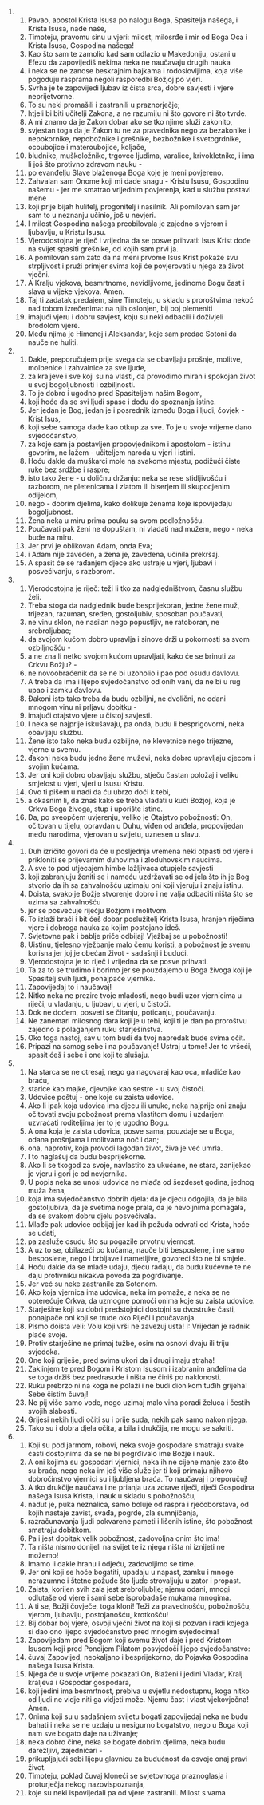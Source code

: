 <ol>
  <li>
    <ol>
      <li>Pavao, apostol Krista Isusa po nalogu Boga, Spasitelja našega, i Krista Isusa, nade naše,</li>
      <li>Timoteju, pravomu sinu u vjeri:  milost, milosrđe i mir od Boga Oca i Krista Isusa, Gospodina  našega!</li>
      <li>Kao što sam te zamolio kad sam odlazio u Makedoniju, ostani  u Efezu da zapovijediš nekima neka ne naučavaju drugih nauka</li>
      <li>i neka se ne zanose beskrajnim bajkama i rodoslovljima, koja  više pogoduju rasprama negoli rasporedbi Božjoj po vjeri.</li>
      <li>Svrha  je te zapovijedi ljubav iz čista srca, dobre savjesti i vjere  neprijetvorne.</li>
      <li>To su neki promašili i zastranili u praznorječje;</li>
      <li>htjeli bi biti učitelji Zakona, a ne razumiju ni što govore  ni što tvrde.</li>
      <li>A mi znamo da je Zakon dobar ako se tko njime služi zakonito,</li>
      <li>svjestan toga da je Zakon tu ne za pravednika nego za bezakonike  i nepokornike, nepobožnike i grešnike, bezbožnike i svetogrdnike, ocoubojice i materoubojice, koljače,</li>
      <li>bludnike, muškoložnike, trgovce ljudima, varalice, krivokletnike, i ima li još što protivno  zdravom nauku -</li>
      <li>po evanđelju Slave blaženoga Boga koje je  meni povjereno.</li>
      <li>Zahvalan sam Onome koji mi dade snagu - Kristu Isusu, Gospodinu našemu - jer me smatrao vrijednim povjerenja, kad  u službu postavi mene</li>
      <li>koji prije bijah hulitelj, progonitelj  i nasilnik. Ali pomilovan sam jer sam to u neznanju učinio, još  u nevjeri.</li>
      <li>I milost Gospodina našega preobilovala je zajedno  s vjerom i ljubavlju, u Kristu Isusu.</li>
      <li>Vjerodostojna je riječ i vrijedna da se posve prihvati:  Isus Krist dođe na svijet spasiti grešnike, od kojih sam prvi  ja.</li>
      <li>A pomilovan sam zato da na meni prvome Isus Krist pokaže  svu strpljivost i pruži primjer svima koji će povjerovati u njega  za život vječni.</li>
      <li>A Kralju vjekova, besmrtnome, nevidljivome, jedinome Bogu čast i slava u vijeke vjekova. Amen.</li>
      <li>Taj ti zadatak predajem, sine Timoteju, u skladu s proroštvima  nekoć nad tobom izrečenima: na njih oslonjen, bij boj plemeniti</li>
      <li>imajući vjeru i dobru savjest, koju su neki odbacili i doživjeli  brodolom vjere.</li>
      <li>Među njima je Himenej i Aleksandar, koje  sam predao Sotoni da nauče ne huliti.</li>
    </ol>
  </li>
  <li>
    <ol>
      <li>Dakle, preporučujem prije svega da se obavljaju prošnje, molitve, molbenice i zahvalnice za sve ljude,</li>
      <li>za kraljeve i sve koji  su na vlasti, da provodimo miran i spokojan život u svoj bogoljubnosti  i ozbiljnosti.</li>
      <li>To je dobro i ugodno pred Spasiteljem našim  Bogom,</li>
      <li>koji hoće da se svi ljudi spase i dođu do spoznanja  istine.</li>
      <li>Jer jedan je Bog, jedan je i posrednik između Boga  i ljudi, čovjek - Krist Isus,</li>
      <li>koji sebe samoga dade kao otkup  za sve. To je u svoje vrijeme dano svjedočanstvo,</li>
      <li>za koje  sam ja postavljen propovjednikom i apostolom - istinu govorim, ne lažem - učiteljem naroda u vjeri i istini.</li>
      <li>Hoću dakle da muškarci mole na svakome mjestu, podižući  čiste ruke bez srdžbe i raspre;</li>
      <li>isto tako žene - u doličnu  držanju: neka se rese stidljivošću i razborom, ne pletenicama  i zlatom ili biserjem ili skupocjenim odijelom,</li>
      <li>nego - dobrim  djelima, kako dolikuje ženama koje ispovijedaju bogoljubnost.</li>
      <li>Žena neka u miru prima pouku sa svom podložnošću.</li>
      <li>Poučavati  pak ženi ne dopuštam, ni vladati nad mužem, nego - neka bude  na miru.</li>
      <li>Jer prvi je oblikovan Adam, onda Eva;</li>
      <li>i Adam  nije zaveden, a žena je, zavedena, učinila prekršaj.</li>
      <li>A spasit  će se rađanjem djece ako ustraje u vjeri, ljubavi i posvećivanju, s razborom.</li>
    </ol>
  </li>
  <li>
    <ol>
      <li>Vjerodostojna je riječ: teži li tko za nadgledništvom, časnu  službu želi.</li>
      <li>Treba stoga da nadglednik bude besprijekoran, jedne žene muž, trijezan, razuman, sređen, gostoljubiv, sposoban  poučavati,</li>
      <li>ne vinu sklon, ne nasilan nego popustljiv, ne ratoboran, ne srebroljubac;</li>
      <li>da svojom kućom dobro upravlja i sinove  drži u pokornosti sa svom ozbiljnošću -</li>
      <li>a ne zna li netko  svojom kućom upravljati, kako će se brinuti za Crkvu Božju? -</li>
      <li>ne novoobraćenik da se ne bi uzoholio i pao pod osudu đavlovu.</li>
      <li>A treba da ima i lijepo svjedočanstvo od onih vani, da ne  bi u rug upao i zamku đavlovu.</li>
      <li>Ðakoni isto tako treba da budu ozbiljni, ne dvolični,  ne odani mnogom vinu ni prljavu dobitku -</li>
      <li>imajući otajstvo  vjere u čistoj savjesti.</li>
      <li>I neka se najprije iskušavaju, pa  onda, budu li besprigovorni, neka obavljaju službu.</li>
      <li>Žene isto tako neka budu ozbiljne, ne klevetnice nego  trijezne, vjerne u svemu.</li>
      <li>đakoni neka budu jedne žene muževi, neka dobro upravljaju  djecom i svojim kućama.</li>
      <li>Jer oni koji dobro obavljaju službu, stječu častan položaj i veliku smjelost u vjeri, vjeri u Isusu  Kristu.</li>
      <li>Ovo ti pišem u nadi da ću ubrzo doći k tebi,</li>
      <li>a okasnim  li, da znaš kako se treba vladati u kući Božjoj, koja je Crkva  Boga živoga, stup i uporište istine.</li>
      <li>Da, po sveopćem uvjerenju, veliko je Otajstvo pobožnosti: On, očitovan u tijelu, opravdan u Duhu, viđen od anđela, propovijedan među narodima, vjerovan u svijetu, uznesen u slavu.</li>
    </ol>
  </li>
  <li>
    <ol>
      <li>Duh izričito govori da će u posljednja vremena neki otpasti  od vjere i prikloniti se prijevarnim duhovima i zloduhovskim  naucima.</li>
      <li>A sve to pod utjecajem himbe lažljivaca otupjele  savjesti</li>
      <li>koji zabranjuju ženiti se i nameću uzdržavati se  od jela što ih je Bog stvorio da ih sa zahvalnošću uzimaju oni  koji vjeruju i znaju istinu.</li>
      <li>Doista, svako je Božje stvorenje  dobro i ne valja odbaciti ništa što se uzima sa zahvalnošću</li>
      <li>jer  se posvećuje riječju Božjom i molitvom.</li>
      <li>To izlaži braći i bit ćeš dobar poslužitelj Krista Isusa, hranjen riječima vjere i dobroga nauka za kojim postojano ideš.</li>
      <li>Svjetovne pak i bablje priče odbijaj! Vježbaj se u pobožnosti!</li>
      <li>Uistinu, tjelesno vježbanje malo čemu koristi, a pobožnost  je svemu korisna jer joj je obećan život - sadašnji i budući.</li>
      <li>Vjerodostojna je to riječ i vrijedna da se posve prihvati.</li>
      <li>Ta za to se trudimo i borimo jer se pouzdajemo u Boga živoga  koji je Spasitelj svih ljudi, ponajpače vjernika.</li>
      <li>Zapovijedaj  to i naučavaj!</li>
      <li>Nitko neka ne prezire tvoje mladosti, nego budi uzor  vjernicima u riječi, u vladanju, u ljubavi, u vjeri, u čistoći.</li>
      <li>Dok ne dođem, posveti se čitanju, poticanju, poučavanju.</li>
      <li>Ne zanemari milosnog dara koji je u tebi, koji ti je dan  po proroštvu zajedno s polaganjem ruku starješinstva.</li>
      <li>Oko  toga nastoj, sav u tom budi da tvoj napredak bude svima očit.</li>
      <li>Pripazi na samog sebe i na poučavanje! Ustraj u tome! Jer  to vršeći, spasit ćeš i sebe i one koji te slušaju.</li>
    </ol>
  </li>
  <li>
    <ol>
      <li>Na starca se ne otresaj, nego ga nagovaraj kao oca, mladiće  kao braću,</li>
      <li>starice kao majke, djevojke kao sestre - u svoj  čistoći.</li>
      <li>Udovice poštuj - one koje su zaista udovice.</li>
      <li>Ako li  ipak koja udovica ima djecu ili unuke, neka najprije oni znaju  očitovati svoju pobožnost prema vlastitom domu i uzdarjem uzvraćati  roditeljima jer to je ugodno Bogu.</li>
      <li>A ona koja je zaista udovica, posve sama, pouzdaje se u Boga, odana prošnjama i molitvama  noć i dan;</li>
      <li>ona, naprotiv, koja provodi lagodan život, živa  je već umrla.</li>
      <li>I to naglašuj da budu besprijekorne.</li>
      <li>Ako  li se tkogod za svoje, navlastito za ukućane, ne stara, zanijekao  je vjeru i gori je od nevjernika.</li>
      <li>U popis neka se unosi udovica ne mlađa od šezdeset godina, jednog muža žena,</li>
      <li>koja ima svjedočanstvo dobrih djela: da  je djecu odgojila, da je bila gostoljubiva, da je svetima noge  prala, da je nevoljnima pomagala, da se svakom dobru djelu posvećivala.</li>
      <li>Mlađe pak udovice odbijaj jer kad ih požuda odvrati od Krista, hoće se udati,</li>
      <li>pa zasluže osudu što su pogazile prvotnu  vjernost.</li>
      <li>A uz to se, obilazeći po kućama, nauče biti besposlene, i ne samo besposlene, nego i brbljave i nametljive, govoreći  što ne bi smjele.</li>
      <li>Hoću dakle da se mlađe udaju, djecu rađaju, da budu kućevne te ne daju protivniku nikakva povoda za pogrđivanje.</li>
      <li>Jer već su neke zastranile za Sotonom.</li>
      <li>Ako koja vjernica  ima udovica, neka im pomaže, a neka se ne opterećuje Crkva, da  uzmogne pomoći onima koje su zaista udovice.</li>
      <li>Starješine koji su dobri predstojnici dostojni su dvostruke  časti, ponajpače oni koji se trude oko Riječi i poučavanja.</li>
      <li>Pismo  doista veli: Volu koji vrši ne zavezuj usta! I: Vrijedan  je radnik plaće svoje.</li>
      <li>Protiv starješine ne primaj tužbe, osim na osnovi dvaju ili triju svjedoka.</li>
      <li>One koji  griješe, pred svima ukori da i drugi imaju straha!</li>
      <li>Zaklinjem  te pred Bogom i Kristom Isusom i izabranim anđelima da se toga  držiš bez predrasude i ništa ne činiš po naklonosti.</li>
      <li>Ruku  prebrzo ni na koga ne polaži i ne budi dionikom tuđih grijeha!  Sebe čistim čuvaj!</li>
      <li>Ne pij više samo vode, nego uzimaj malo  vina poradi želuca i čestih svojih slabosti.</li>
      <li>Grijesi nekih ljudi očiti su i prije suda, nekih pak  samo nakon njega.</li>
      <li>Tako su i dobra djela očita, a bila i drukčija, ne mogu se sakriti.</li>
    </ol>
  </li>
  <li>
    <ol>
      <li>Koji su pod jarmom, robovi, neka svoje gospodare smatraju svake  časti dostojnima da se ne bi pogrđivalo ime Božje i nauk.</li>
      <li>A  oni kojima su gospodari vjernici, neka ih ne cijene manje zato  što su braća, nego neka im još više služe jer ti koji primaju  njihovo dobročinstvo vjernici su i ljubljena braća. To naučavaj i preporučuj!</li>
      <li>A tko drukčije naučava i ne  prianja uza zdrave riječi, riječi Gospodina našega Isusa Krista, i nauk u skladu s pobožnošću,</li>
      <li>nadut je, puka neznalica, samo  boluje od raspra i rječoborstava, od kojih nastaje zavist, svađa, pogrde, zla sumnjičenja,</li>
      <li>razračunavanja ljudi pokvarene pameti  i lišenih istine, što pobožnost smatraju dobitkom.</li>
      <li>Pa i jest  dobitak velik pobožnost, zadovoljna onim što ima!</li>
      <li>Ta ništa  nismo donijeli na svijet te iz njega ništa ni iznijeti ne možemo!</li>
      <li>Imamo li dakle hranu i odjeću, zadovoljimo se time.</li>
      <li>Jer  oni koji se hoće bogatiti, upadaju u napast, zamku i mnoge nerazumne  i štetne požude što ljude strovaljuju u zator i propast.</li>
      <li>Zaista, korijen svih zala jest srebroljublje; njemu odani, mnogi odlutaše  od vjere i sami sebe isprobadaše mukama mnogima.</li>
      <li>A ti se, Božji čovječe, toga kloni! Teži za pravednošću, pobožnošću, vjerom, ljubavlju, postojanošću, krotkošću!</li>
      <li>Bij  dobar boj vjere, osvoji vječni život na koji si pozvan i radi  kojega si dao ono lijepo svjedočanstvo pred mnogim svjedocima!</li>
      <li>Zapovijedam pred Bogom koji svemu život daje i pred Kristom  Isusom koji pred Poncijem Pilatom posvjedoči lijepo svjedočanstvo:</li>
      <li>čuvaj Zapovijed, neokaljano i besprijekorno, do Pojavka Gospodina  našega Isusa Krista.</li>
      <li>Njega će u svoje vrijeme pokazati On, Blaženi i jedini Vladar, Kralj kraljeva i Gospodar gospodara,</li>
      <li>koji jedini ima besmrtnost, prebiva u svjetlu nedostupnu, koga nitko od ljudi ne vidje niti ga vidjeti može. Njemu čast i vlast vjekovječna! Amen.</li>
      <li>Onima koji su u sadašnjem svijetu bogati zapovijedaj  neka ne budu bahati i neka se ne uzdaju u nesigurno bogatstvo, nego u Boga koji nam sve bogato daje na uživanje;</li>
      <li>neka dobro  čine, neka se bogate dobrim djelima, neka budu darežljivi, zajedničari  -</li>
      <li>prikupljajući sebi lijepu glavnicu za budućnost da osvoje  onaj pravi život.</li>
      <li>Timoteju, poklad čuvaj kloneći se svjetovnoga praznoglasja  i proturječja nekog nazovispoznanja,</li>
      <li>koje su neki ispovijedali  pa od vjere zastranili. Milost s vama</li>
    </ol>
  </li>
</ol>